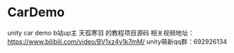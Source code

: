 # CarDemo
unity car demo
b站up主 天孤寒羽 的教程项目源码
相关视频地址：https://www.bilibili.com/video/BV1xz4y1k7mM/
unity萌新qq群：692926134
